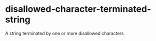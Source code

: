 disallowed-character-terminated-string
======================================

A string terminated by one or more disallowed characters